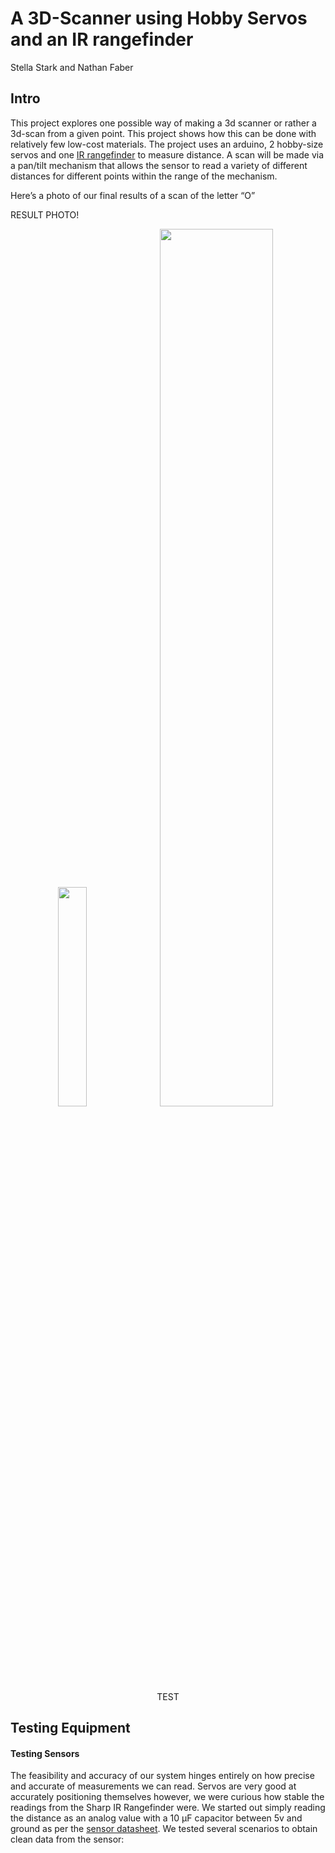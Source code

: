 # A 3D-Scanner using Hobby Servos and an IR rangefinder
Stella Stark and Nathan Faber
## Intro 
This project explores one possible way of making a 3d scanner or rather a 3d-scan from a given point. This project shows how this can be done with relatively few low-cost materials. The project uses an arduino, 2 hobby-size servos and one [IR rangefinder](https://www.pololu.com/product/1137) to measure distance. A scan will be made via a pan/tilt mechanism that allows the sensor to read a variety of different distances for different points within the range of the mechanism. 

Here’s a photo of our final results of a scan of the letter “O”


RESULT PHOTO!
<p align="center">
  <img src="https://pocket-syndicated-images.s3.amazonaws.com/607f458ececf6.jpg" width="30%">
  <img src="https://pocket-syndicated-images.s3.amazonaws.com/607f458ececf6.jpg" width="60%">
  <br/>
  TEST
</p>

## Testing Equipment

#### Testing Sensors
The feasibility and accuracy of our system hinges entirely on how precise and accurate of measurements we can read. Servos are very good at accurately positioning themselves however, we were curious how stable the readings from the Sharp IR Rangefinder were. 
We started out simply reading the distance as an analog value with a 10 µF capacitor between 5v and ground as per the [sensor datasheet](https://www.pololu.com/file/0J156/gp2y0a02yk_e.pdf). We tested several scenarios to obtain clean data from the sensor:
